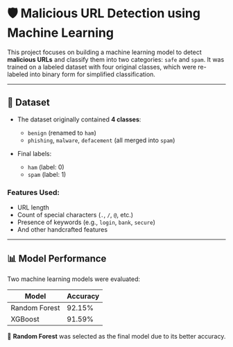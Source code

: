 # 🛡️ Malicious URL Detection using Machine Learning

This project focuses on building a machine learning model to detect **malicious URLs** and classify them into two categories: `safe` and `spam`. It was trained on a labeled dataset with four original classes, which were re-labeled into binary form for simplified classification.

---

## 📂 Dataset

- The dataset originally contained **4 classes**:
  - `benign` (renamed to `ham`)
  - `phishing`, `malware`, `defacement` (all merged into `spam`)

- Final labels:
  - `ham` (label: 0)
  - `spam` (label: 1)

### Features Used:
- URL length
- Count of special characters (`.`, `/`, `@`, etc.)
- Presence of keywords (e.g., `login`, `bank`, `secure`)
- And other handcrafted features

---

## 📊 Model Performance

Two machine learning models were evaluated:

| Model                | Accuracy |
|---------------------|----------|
| Random Forest        | 92.15%   |
| XGBoost              | 91.59%   |


🔹 **Random Forest** was selected as the final model due to its better accuracy.
